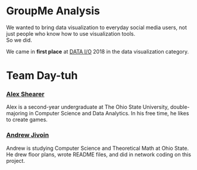 # GroupMe Analysis  
We wanted to bring data visualization to everyday social media users, not just people who know how to use visualization tools.  
So we did.

We came in **first place** at [DATA I/O](https://bdaaosu.org/dataio.php) 2018 in the data visualization category.

# Team Day-tuh
### [**Alex Shearer**](https://github.com/sheareraws)
Alex is a second-year undergraduate at The Ohio State University, double-majoring in Computer Science and Data Analytics. In his free time, he likes to create games. 

### [**Andrew Jivoin**](https://github.com/ajivoin)
Andrew is studying Computer Science and Theoretical Math at Ohio State. He drew floor plans, wrote README files, and did in network coding on this project.
